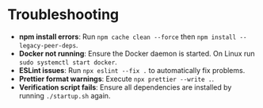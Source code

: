 # Troubleshooting

- **npm install errors**: Run `npm cache clean --force` then `npm install --legacy-peer-deps`.
- **Docker not running**: Ensure the Docker daemon is started. On Linux run `sudo systemctl start docker`.
- **ESLint issues**: Run `npx eslint --fix .` to automatically fix problems.
- **Prettier format warnings**: Execute `npx prettier --write .`.
- **Verification script fails**: Ensure all dependencies are installed by running `./startup.sh` again.
